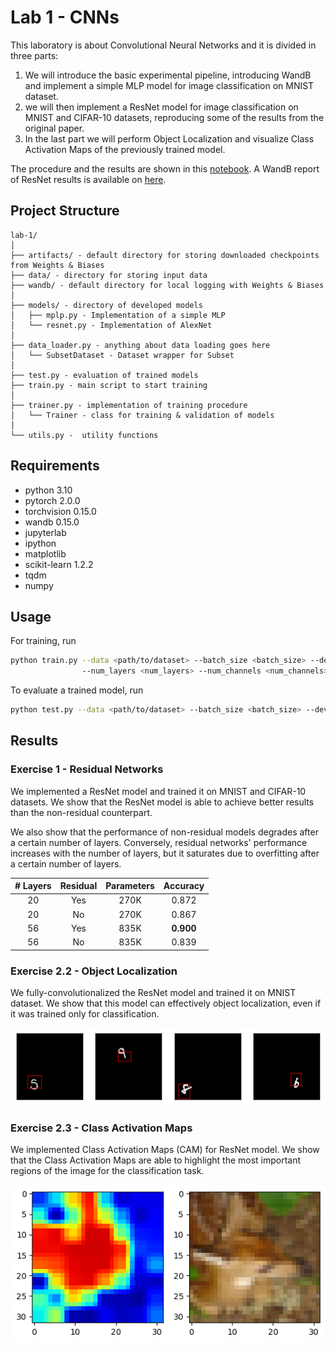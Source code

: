 # Lab 1 - CNNs

This laboratory is about Convolutional Neural Networks and it is divided in three parts:

1. We will introduce the basic experimental pipeline, introducing WandB and implement a simple MLP model for image classification on MNIST dataset.
2. we will then implement a ResNet model for image classification on MNIST and CIFAR-10 datasets, reproducing some of the results from the original paper. 
3. In the last part we will perform Object Localization and visualize Class Activation Maps of the previously trained model.

The procedure and the results are shown in this [notebook](Lab1-CNNs.ipynb). 
A WandB report of ResNet results is available on [here](https://api.wandb.ai/links/dla-darcio/tkjq72ic).

## Project Structure 

```
lab-1/
│
├── artifacts/ - default directory for storing downloaded checkpoints from Weights & Biases
├── data/ - directory for storing input data
├── wandb/ - default directory for local logging with Weights & Biases
│
├── models/ - directory of developed models
│   ├── mplp.py - Implementation of a simple MLP
│   └── resnet.py - Implementation of AlexNet
│
├── data_loader.py - anything about data loading goes here
│   └── SubsetDataset - Dataset wrapper for Subset
│
├── test.py - evaluation of trained models 
├── train.py - main script to start training
│
├── trainer.py - implementation of training procedure
│   └── Trainer - class for training & validation of models
│   
└── utils.py -  utility functions
```

## Requirements 

- python 3.10
- pytorch 2.0.0
- torchvision 0.15.0
- wandb 0.15.0
- jupyterlab
- ipython
- matplotlib
- scikit-learn 1.2.2
- tqdm
- numpy

## Usage
For training, run

```bash
python train.py --data <path/to/dataset> --batch_size <batch_size> --device <cpu | cuda | cuda:device> --<checkpoints | --no-checkpoints> --optim <optimizer> --epochs <epochs>  --lr <learning_rate> --momentum <momentum> --weight_decay <weight_decay> 
                --num_layers <num_layers> --num_channels <num_channels> --<residual | no-residual> --<batch_norm | no-batch_norm> --residual_type <residual_type>
```
To evaluate a trained model, run

```bash
python test.py --data <path/to/dataset> --batch_size <batch_size> --device <cpu | cuda | cuda:device> --checkpoint_url <url/to/wandb>
```

## Results

### Exercise 1 - Residual Networks
We implemented a ResNet model and trained it on MNIST and CIFAR-10 datasets. We show that the ResNet model is able to achieve better results than the non-residual counterpart.

We also show that the performance of non-residual models degrades after a certain number of layers. Conversely, residual networks' performance increases with the number of layers, but it saturates due to overfitting  after a certain number of layers.

| # Layers | Residual | Parameters | Accuracy  |
|:--------:|:--------:|:----------:|:---------:|
|    20    |   Yes    |    270K    |   0.872   |
|    20    |    No    |    270K    |   0.867   |
|    56    |   Yes    |    835K    | **0.900** |
|    56    |    No    |    835K    |   0.839   |

### Exercise 2.2 - Object Localization
We fully-convolutionalized the ResNet model and trained it on MNIST dataset. We show that this model can effectively object localization, even if it was trained only for classification.

![MNIST object localization](./assets/mnist_localization.png)

### Exercise 2.3 - Class Activation Maps
We implemented Class Activation Maps (CAM) for ResNet model. We show that the Class Activation Maps are able to highlight the most important regions of the image for the classification task.

![Class Activation Maps Example](./assets/cam_example.png)

